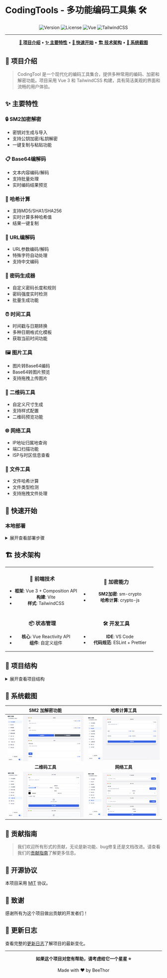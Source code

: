 # CodingTools - 多功能编码工具集 🛠️

<div align="center">

![Version](https://img.shields.io/badge/version-1.0.0-blue.svg)
![License](https://img.shields.io/badge/license-MIT-green.svg)
![Vue](https://img.shields.io/badge/Vue.js-3.x-4FC08D.svg?logo=vue.js)
![TailwindCSS](https://img.shields.io/badge/TailwindCSS-3.x-38B2AC.svg?logo=tailwind-css)

---

**[📝 项目介绍](#-项目介绍)** •
**[✨ 主要特性](#-主要特性)** •
**[🚀 快速开始](#-快速开始)** •
**[🏗 技术架构](#-技术架构)** •
**[📸 系统截图](#-系统截图)**

</div>

## 📝 项目介绍

> CodingTool 是一个现代化的编码工具集合，提供多种常用的编码、加密和解密功能。项目采用 Vue 3 和 TailwindCSS 构建，具有简洁美观的界面和流畅的用户体验。

## ✨ 主要特性

### 🔒 SM2加密解密
- 密钥对生成与导入
- 支持公钥加密/私钥解密
- 一键复制与粘贴功能

### 📋 Base64编解码
- 文本内容编码/解码
- 支持批量处理
- 实时编码结果预览

### 🔐 哈希计算
- 支持MD5/SHA1/SHA256
- 实时计算多种哈希值
- 结果一键复制

### 🔗 URL编解码
- URL参数编码/解码
- 特殊字符自动处理
- 支持中文编码

### 🎲 密码生成器
- 自定义密码长度和规则
- 密码强度实时检测
- 批量生成功能

### ⏰ 时间工具
- 时间戳与日期转换
- 多种日期格式化模板
- 获取当前时间功能

### 🖼️ 图片工具
- 图片转Base64编码
- Base64转图片预览
- 支持拖拽上传图片

### 📱 二维码工具
- 自定义尺寸生成
- 支持样式配置
- 二维码预览功能

### 🌐 网络工具
- IP地址归属地查询
- 端口扫描功能
- ISP与时区信息查看

### 📂 文件工具
- 文件哈希计算
- 文件类型检测
- 支持拖拽文件处理

## 🚀 快速开始

### 本地部署

<details>
<summary>展开查看部署步骤</summary>

1. **克隆仓库**
```bash
git clone https://github.com/BeeThor/CodingTool.git
cd CodingTool
```

2. **安装依赖**
```bash
npm install
# 或者使用 yarn
yarn install
```

3. **启动开发服务器**
```bash
npm run dev
# 或者使用 yarn
yarn dev
```

4. **构建生产版本**
```bash
npm run build
# 或者使用 yarn
yarn build
```
</details>

## 🏗 技术架构

<table>
<tr>
<td width="50%" align="center">

### 🎨 前端技术

- **框架**: Vue 3 + Composition API
- **构建**: Vite
- **样式**: TailwindCSS

</td>
<td width="50%" align="center">

### 🔐 加密能力

- **SM2加密**: sm-crypto
- **哈希计算**: crypto-js

</td>
</tr>
<tr>
<td width="50%" align="center">

### 📦 状态管理

- **核心**: Vue Reactivity API
- **组件**: 自定义组件

</td>
<td width="50%" align="center">

### 🛠 开发工具

- **IDE**: VS Code
- **代码规范**: ESLint + Prettier

</td>
</tr>
</table>

## 📁 项目结构

<details>
<summary>展开查看项目结构</summary>

```
CodingTool/
├── src/                # 源代码目录
│   ├── assets/         # 静态资源
│   ├── components/     # Vue组件
│   ├── utils/          # 工具函数
│   ├── App.vue         # 根组件
│   └── main.js         # 入口文件
├── index.html          # HTML模板
├── vite.config.js      # Vite配置
└── package.json        # 项目配置
```
</details>

## 📸 系统截图

<div align="center">

| SM2 加解密功能 | 哈希计算工具 |
|:-:|:-:|
| ![主界面](./public/img/1.png) | ![哈希计算](./public/img/2.png) |
| **二维码工具** | **网络工具** |
| ![二维码工具](./public/img/3.png) | ![网络工具](./public/img/4.png) |

</div>

## 🤝 贡献指南

> 我们欢迎所有形式的贡献，无论是新功能、bug修复还是文档改进。请查看我们的[贡献指南](./CONTRIBUTING.md)了解更多信息。

## 📄 开源协议

本项目采用 [MIT](./LICENSE) 协议。

## 🙏 致谢

感谢所有为这个项目做出贡献的开发者们！

## 🔄 更新日志

查看完整的[更新日志](./CHANGELOG.md)了解项目的最新变化。

---

<div align="center">

**如果这个项目对您有帮助，请考虑给它一个星星 ⭐️**

Made with ❤️ by BeeThor

</div>

